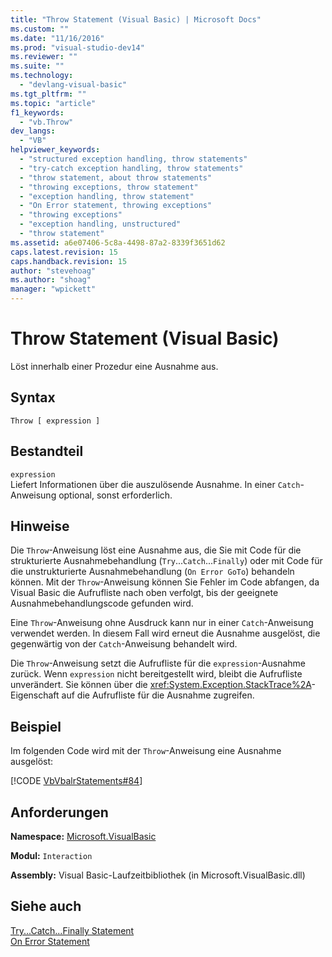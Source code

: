 ```yaml
---
title: "Throw Statement (Visual Basic) | Microsoft Docs"
ms.custom: ""
ms.date: "11/16/2016"
ms.prod: "visual-studio-dev14"
ms.reviewer: ""
ms.suite: ""
ms.technology: 
  - "devlang-visual-basic"
ms.tgt_pltfrm: ""
ms.topic: "article"
f1_keywords: 
  - "vb.Throw"
dev_langs: 
  - "VB"
helpviewer_keywords: 
  - "structured exception handling, throw statements"
  - "try-catch exception handling, throw statements"
  - "throw statement, about throw statements"
  - "throwing exceptions, throw statement"
  - "exception handling, throw statement"
  - "On Error statement, throwing exceptions"
  - "throwing exceptions"
  - "exception handling, unstructured"
  - "throw statement"
ms.assetid: a6e07406-5c8a-4498-87a2-8339f3651d62
caps.latest.revision: 15
caps.handback.revision: 15
author: "stevehoag"
ms.author: "shoag"
manager: "wpickett"
---
```

# Throw Statement (Visual Basic)
Löst innerhalb einer Prozedur eine Ausnahme aus.  
  
## Syntax  
  
```  
Throw [ expression ]  
```  
  
## Bestandteil  
 `expression`  
 Liefert Informationen über die auszulösende Ausnahme.  In einer `Catch`\-Anweisung optional, sonst erforderlich.  
  
## Hinweise  
 Die `Throw`\-Anweisung löst eine Ausnahme aus, die Sie mit Code für die strukturierte Ausnahmebehandlung \(`Try`...`Catch`...`Finally`\) oder mit Code für die unstrukturierte Ausnahmebehandlung \(`On Error GoTo`\) behandeln können.  Mit der `Throw`\-Anweisung können Sie Fehler im Code abfangen, da Visual Basic die Aufrufliste nach oben verfolgt, bis der geeignete Ausnahmebehandlungscode gefunden wird.  
  
 Eine `Throw`\-Anweisung ohne Ausdruck kann nur in einer `Catch`\-Anweisung verwendet werden. In diesem Fall wird erneut die Ausnahme ausgelöst, die gegenwärtig von der `Catch`\-Anweisung behandelt wird.  
  
 Die `Throw`\-Anweisung setzt die Aufrufliste für die `expression`\-Ausnahme zurück.  Wenn `expression` nicht bereitgestellt wird, bleibt die Aufrufliste unverändert.  Sie können über die <xref:System.Exception.StackTrace%2A>\-Eigenschaft auf die Aufrufliste für die Ausnahme zugreifen.  
  
## Beispiel  
 Im folgenden Code wird mit der `Throw`\-Anweisung eine Ausnahme ausgelöst:  
  
 [!CODE [VbVbalrStatements#84](../CodeSnippet/VS_Snippets_VBCSharp/VbVbalrStatements#84)]  
  
## Anforderungen  
 **Namespace:** [Microsoft.VisualBasic](../../../visual-basic/language-reference/runtime-library-members.md)  
  
 **Modul:** `Interaction`  
  
 **Assembly:** Visual Basic\-Laufzeitbibliothek \(in Microsoft.VisualBasic.dll\)  
  
## Siehe auch  
 [Try...Catch...Finally Statement](../../../visual-basic/language-reference/statements/try-catch-finally-statement.md)   
 [On Error Statement](../../../visual-basic/language-reference/statements/on-error-statement.md)